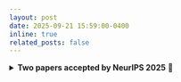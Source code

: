 ```yaml
---
layout: post
date: 2025-09-21 15:59:00-0400
inline: true
related_posts: false
---
```


<details>
<summary><strong>Two papers accepted by NeurIPS 2025</strong> 🎉</summary>

<div style="margin-top: 10px;">
I'm excited to announce that our two papers have been accepted to <strong>NeurIPS 2025</strong>!

<br><br>

<strong>Papers:</strong>
<ul>
<li><a href="https://arxiv.org/abs/2505.18781" target="_blank">Geometry Aware Operator Transformer as an Efficient and Accurate Neural Surrogate for PDEs on Arbitrary Domains</a></li>
<li><a href="https://arxiv.org/abs/2501.19205" target="_blank">RIGNO: A Graph-based framework for robust and accurate operator learning for PDEs on arbitrary domains</a></li>
</ul>
</div>
</details>
